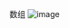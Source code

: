 数组
![image](https://user-images.githubusercontent.com/98099819/172517534-0160f6b2-49ce-4210-89fc-e6a122e1adf1.png)
